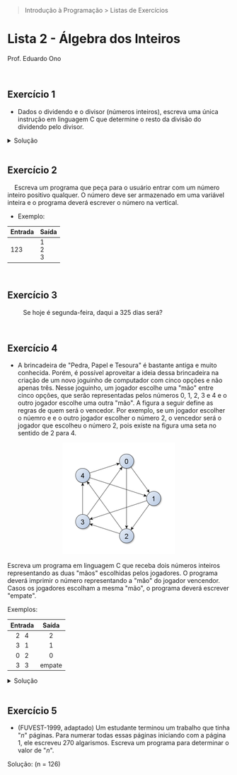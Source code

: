> Introdução à Programação > Listas de Exercícios

# Lista 2 - Álgebra dos Inteiros

Prof. Eduardo Ono

<br>

## Exercício 1

* Dados o dividendo e o divisor (números inteiros), escreva uma única instrução em linguagem C que determine o resto da divisão do dividendo pelo divisor.

<details>
  <summary>Solução</summary>

```c
resto = dividendo - divisor * (dividendo / divisor);
```

</details>

<br>

## Exercício 2

&nbsp;&nbsp;&nbsp;&nbsp;Escreva um programa que peça para o usuário entrar com um número inteiro positivo qualquer. O número deve ser armazenado em uma variável inteira e o programa deverá escrever o número na vertical.

* Exemplo:

| Entrada | Saída |
| --- | --- |
| 123 | 1<br>2<br>3|

&nbsp;

## Exercício 3

&nbsp;&nbsp;&nbsp;&nbsp;&nbsp;&nbsp;&nbsp;&nbsp; Se hoje é segunda-feira, daqui a 325 dias será?

&nbsp;

## Exercício 4

* A brincadeira de "Pedra, Papel e Tesoura" é bastante antiga e muito conhecida. Porém, é possível aproveitar a ideia dessa brincadeira na criação de um novo joguinho de computador com cinco opções e não apenas três. Nesse joguinho, um jogador escolhe uma "mão" entre cinco opções, que serão representadas pelos números 0, 1, 2, 3 e 4 e o outro jogador escolhe uma outra "mão". A figura a seguir define as regras de quem será o vencedor. Por exemplo, se um jogador escolher o núemro e e o outro jogador escolher o número 2, o vencedor será o jogador que escolheu o número 2, pois existe na figura uma seta no sentido de 2 para 4.

<p align="center">
  <img src="./imagens/pedra-papel-tesoura.png" alt="img">
</p>

Escreva um programa em linguagem C que receba dois números inteiros representando as duas "mãos" escolhidas pelos jogadores. O programa deverá imprimir o número representando a "mão" do jogador vencendor. Casos os jogadores escolham a mesma "mão", o programa deverá escrever "empate".

Exemplos:

| Entrada | Saída |
| :-: | :-: |
| 2 &nbsp; 4 | 2
| 3 &nbsp; 1 | 1
| 0 &nbsp; 2 | 0
| 3 &nbsp; 3 | empate

<details>
  <summary>Solução</summary>

```c
#include <stdio.h>

int main()
{
    int a, b;

    printf("Entre com as duas \"maos\": ");
    scanf("%d%d", &a, &b);

    // Validação da entrada
    if ((a < 0 || a > 4 || b < 0 || b > 4))
    {
        printf("Valores invalidos!\n");
        return 1;
    }

    if (a == b)
        printf("empate\n");
    else if (b == ((a + 1) % 5) || b == ((a + 2) % 5))
        printf("%d\n", a);
    else 
        printf("%d\n", b); 

    return 0;
}
```

</details>

<br>

## Exercício 5

* (FUVEST-1999, adaptado) Um estudante terminou um trabalho que tinha "_n_" páginas. Para numerar todas essas páginas iniciando com a página 1, ele escreveu 270 algarismos. Escreva um programa para determinar o valor de "_n_".

Solução: (n = 126)

<br>
